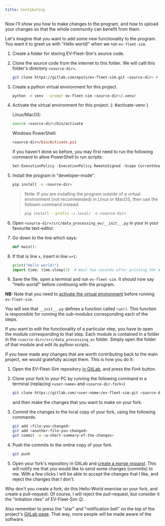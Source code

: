 ```yaml
---
title: Contibuting
---
```


Now I'll show you how to make changes to the program, and how to upload your changes so that the whole community can benefit from them.

Let's imagine that you want to add some new functionality to the program. You want it to greet us with "Hello world!" when we run `ev-fleet-sim`.

1. Create a folder for storing EV-Fleet-Sim's source code.

2. Clone the source code from the internet to this folder. We will calll this folder's directory `<source-dir>`.

   ```sh
   git clone https://gitlab.com/eputs/ev-fleet-sim.git <source-dir> # Clone the git repository into the new folder.
   ```

1. Create a python virtual environment for this project.

   ```bash
   python -m venv --prompt ev-fleet-sim <source-dir>/.venv/
   ```

1. Activate the virtual environment for this project.
   {: #activate-venv }

   Linux/MacOS:

   ```bash
   source <source-dir>/bin/activate
   ```

   Windows PowerShell:

   ```ps
   <source-dir>/bin/Activate.ps1
   ```

   If you haven't done so before, you may first need to run the following command to allow PowerShell to run scripts:

   ```ps
   Set-ExecutionPolicy -ExecutionPolicy RemoteSigned -Scope CurrentUser
   ```

1. Install the program in "developer-mode".

   ```bash
   pip install -e <source-dir>
   ```

   > Note: If you are installing the program outside of a virtual environment (not recommended) in Linux or MacOS, then use the followin command instead:
   > ```sh
   > pip install --prefix ~/.local/ -e <source-dir>
   > ```

1. Open `<source-dir>/src/data_processing_ev/__init__.py` in your in your favourite text-editor.

3. Go down to the line which says:

    ```python
    def main():
    ```

4. If that is line `x`, insert in line `x+1`:

    ```python
    print("Hello world!")
    import time; time.sleep(2)  # Wait two seconds after printing the above.
    ```

5. Save the file, open a terminal and run `ev-fleet-sim`. It should now say "Hello
   world!" before continuing with the program. 

**NB:** Note that you need to [activate the virtual environment](#activate-venv) before running `ev-fleet-sim`.

You will see that `__init__.py` defines a function called `run()`. This function is
responsible for running the *sub-modules* corresponding each of the steps.

If you want to edit the functionality of a particular step, you have to open
the module corresponding to that step. Each module is contained in a folder in
the `<source-dir>/src/data_processing_ev` folder. Simply open the folder of that module
and edit its python scripts.

If you have made any changes that are worth contributing back to the main
project, we would gratefully accept them. This is how you do it:

1. Open the EV-Fleet-Sim repository [in GitLab](https://gitlab.com/eputs/ev-fleet-sim/), and press the *Fork* button.

2. Clone your fork to your PC by running the following command in a terminal (replacing `<user-name>` and `<source-dir-fork>`)

   ```sh
   git clone https://gitlab.com/<user-name>/ev-fleet-sim.git <source-dir-fork>
   ```

   and then make the changes that you want to make on your fork.


3. *Commit* the changes to the local copy of your fork, using the following commands.

   ```sh
   git add <file-you-changed>
   git add <another-file-you-changed>
   git commit -m <a-short-summary-of-the-changes>
   ```

3. Push the commits to the online copy of your fork.

   ```sh
   git push
   ```

4. Open your fork's repository in GitLab and [create a *merge request*](https://docs.gitlab.com/ee/user/project/merge_requests/creating_merge_requests.html#when-you-work-in-a-fork). This will notify me that you would like to send some changes (commits) to me. With a few clicks I will be able to accept the changes that I like, and reject the changes that I don't.

Why don't you create a fork, do this Hello-World exercise on your fork, and create a pull-request. Of course, I will reject the pull-request, but consider it the "initiation rites" of EV-Fleet-Sim 😉.

Also remember to press the "star" and "notification bell" on the top of the project's [GitLab page](https://gitlab.com/eputs/ev-fleet-sim). That way, more people will be made aware of the software.
